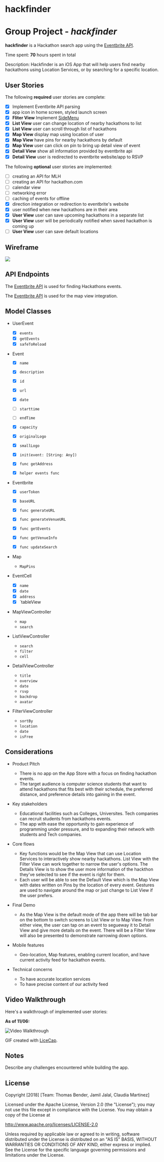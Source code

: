 # hackfinder
# Group Project - *hackfinder*


**hackfinder** is a Hackathon search app using the [Eventbrite API](https://www.eventbrite.com/developer/v3/).

Time spent: **70** hours spent in total

Description: 
Hackfinder is an iOS App that will help users find nearby hackathons using Location Services, or by searching for a specific location.

## User Stories

The following **required** user stories are complete:
- [x] Implement Eventbrite API parsing
- [x] app icon in home screen, styled launch screen
- [x] **Fliter View** Implement [SideMenu](https://github.com/jonkykong/SideMenu)
- [x] **List View** user can change location of nearby hackathons to list
- [x] **List View** user can scroll through list of hackathons
- [x] **Map View** display map using location of user
- [x] **Map View** have pins for nearby hackathons by default
- [x] **Map View** user can click on pin to bring up detail view of event
- [x] **Detail View** show all information provided by eventbrite api
- [x] **Detail View** user is redirected to eventbrite website/app to RSVP

The following **optional** user stories are implemented:

- [ ] creating an API for MLH
- [ ] creating an API for hackathon.com
- [ ] calendar view
- [ ] networking error
- [ ] caching of events for offline
- [x] direction integration or redirection to eventbrite's website
- [x] user notified when new hackathons are in their area
- [x] **User View** user can save upcoming hackathons in a separate list
- [x] **User View** user will be periodically notified when saved hackathon is coming up
- [ ] **User View** user can save default locations

## Wireframe

<img src='https://raw.githubusercontent.com/hackfinder00/hackfinder/master/wireframe.png'>

## API Endpoints

The [Eventbrite API](https://cloud.google.com/maps-platform/) is used for finding Hackathons events.

The [Eventbrite API](https://cloud.google.com/maps-platform/) is used for the map view integration.

## Model Classes

- UserEvent
  - [x] `events`
  - [x] `getEvents`
  - [x] `safeToReload`
  
- Event
  - [x] `name`
  - [x] `description`
  - [x] `id`
  - [x] `url`
  - [x] `date`
  - [ ] `starttime`
  - [ ] `endTime`
  - [x] `capacity`
  - [x] `originalLogo`
  - [x] `smallLogo`
  
  - [x] `init(event: [String: Any])`
  - [x] `func getAddress`
  - [x] `helper events func`


- Eventbrite
  - [x] `userToken`
  - [x] `baseURL`
  
  - [x] `func generateURL`
  - [x] `func generateVenueURL`
  - [x] `func getEvents`
  - [x] `func getVenueInfo`
  - [x] `func updateSearch`
  
  

- Map
  - `MapPins`

- EventCell
  - [x] `name`
  - [x] `date`
  - [x] `address`
  - [x] `tableView

- MapViewController
  - `map`
  - `search`

- ListViewController
  - `search`
  - `filter`
  - `cell`

- DetailViewController
  - `title`
  - `overview`
  - `date`
  - `rsvp`
  - `backdrop`
  - `avatar`

- FilterViewController
  - `sortBy`
  - `location`
  - `date`
  - `isFree`
  
## Considerations
- Product Pitch
  - There is no app on the App Store with a focus on finding hackathon events. 
  - The target audience is computer science students that want to attend hackathons that fits best with their schedule, the preferred distance, and preference details into gaining in the event.
  
- Key stakeholders
  - Educational facilities such as Colleges, Universites. Tech companies can recruit students from hackathons events.
  - The app with ease the opportunity to gain experience of programming under pressure, and to expanding their network with students and Tech companies. 
  
- Core flows
  - Key functions would be the Map View that can use Location Services to interactively show nearby hackathons. List View with the Filter View can work together to narrow the user's options. The Details View is to show the user more information of the hackthon they've selected to see if the event is right for them.  
  - Each user will be able to see the Default View which is the Map View with dates written on Pins by the location of every event. Gestures are used to navigate around the map or just change to List View if the user prefers.
  
- Final Demo
  - As the Map View is the default mode of the app there will be tab bar on the bottom to switch screens to List View or to Map View. From either view, the user can tap on an event to segueway it to Detail View and give more details on the event. There will be a Filter View will also be presented to demonstrate narrowing down options.
 
- Mobile features
  - Geo-location, Map features, enabling current location, and have current activity feed for hackathon events.
  
- Technical concerns
  - To have accurate location services
  - To have precise content of our activity feed
  

## Video Walkthrough

Here's a walkthrough of implemented user stories:

**As of 11/06:**

<img src='https://github.com/hackfinder00/hackfinder/raw/master/demo11-06.gif' title='Video Walkthrough' width='' alt='Video Walkthrough' />

GIF created with [LiceCap](http://www.cockos.com/licecap/).

## Notes

Describe any challenges encountered while building the app.

## License

Copyright [2018] [Team: Thomas Bender, Jamil Jalal, Claudia Martinez]

Licensed under the Apache License, Version 2.0 (the "License");
you may not use this file except in compliance with the License.
You may obtain a copy of the License at

http://www.apache.org/licenses/LICENSE-2.0

Unless required by applicable law or agreed to in writing, software
distributed under the License is distributed on an "AS IS" BASIS,
WITHOUT WARRANTIES OR CONDITIONS OF ANY KIND, either express or implied.
See the License for the specific language governing permissions and
limitations under the License.
